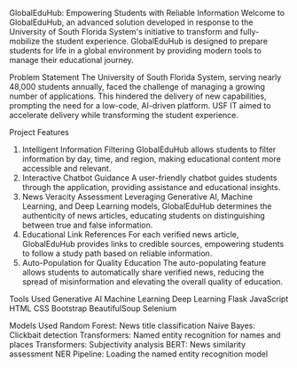 GlobalEduHub: Empowering Students with Reliable Information
Welcome to GlobalEduHub, an advanced solution developed in response to the University of South Florida System's initiative to transform and fully-mobilize the student experience. GlobalEduHub is designed to prepare students for life in a global environment by providing modern tools to manage their educational journey.

Problem Statement
The University of South Florida System, serving nearly 48,000 students annually, faced the challenge of managing a growing number of applications. This hindered the delivery of new capabilities, prompting the need for a low-code, AI-driven platform. USF IT aimed to accelerate delivery while transforming the student experience.

Project Features
1. Intelligent Information Filtering
GlobalEduHub allows students to filter information by day, time, and region, making educational content more accessible and relevant.
2. Interactive Chatbot Guidance
A user-friendly chatbot guides students through the application, providing assistance and educational insights.
3. News Veracity Assessment
Leveraging Generative AI, Machine Learning, and Deep Learning models, GlobalEduHub determines the authenticity of news articles, educating students on distinguishing between true and false information.
4. Educational Link References
For each verified news article, GlobalEduHub provides links to credible sources, empowering students to follow a study path based on reliable information.
5. Auto-Population for Quality Education
The auto-populating feature allows students to automatically share verified news, reducing the spread of misinformation and elevating the overall quality of education.


Tools Used
Generative AI
Machine Learning
Deep Learning
Flask
JavaScript
HTML
CSS
Bootstrap
BeautifulSoup
Selenium


Models Used
Random Forest: News title classification
Naive Bayes: Clickbait detection
Transformers: Named entity recognition for names and places
Transformers: Subjectivity analysis
BERT: News similarity assessment
NER Pipeline: Loading the named entity recognition model


